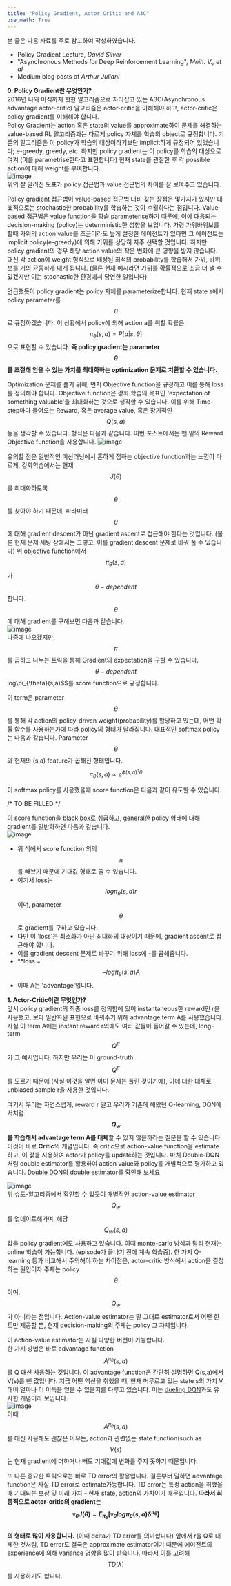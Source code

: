 ```yaml
---
title: "Policy Gradient, Actor Critic and A3C"
use_math: True
---
```


본 글은 다음 자료를 주로 참고하여 작성하였습니다.  
- Policy Gradient Lecture, *David Silver*
- "Asynchronous Methods for Deep Reinforcement Learning", *Mnih. V., et al*
- Medium blog posts of *Arthur Juliani*  

**0. Policy Gradient란 무엇인가?**  
2016년 나와 아직까지 핫한 알고리즘으로 자리잡고 있는 A3C(Asynchronous advantage actor-critic) 알고리즘은 actor-critic을 이해해야 하고, 
actor-critic은 policy gradient를 이해해야 합니다.  
Policy Gradient는 action 혹은 state의 value를 approximate하여 문제를 해결하는 value-based RL 알고리즘과는 다르게 policy 자체를 학습의 object로 규정합니다. 
기존의 알고리즘은 이 policy가 학습의 대상이라기보단 implicit하게 규정되어 있었습니다; e-greedy, greedy, etc. 하지만 policy gradient는 이 policy를
 학습의 대상으로 여겨 (이를 parametrise한다고 표현합니다) 현재 state를 관찰한 후 각 possible action에 대해 weight를 부여합니다.  
 ![image](https://user-images.githubusercontent.com/46081019/51182246-e1cd2580-1910-11e9-992c-5028cc951f86.png)  
위의 잘 알려진 도표가 policy 접근법과 value 접근법의 차이를 잘 보여주고 있습니다.  
   
Policy gradient 접근법이 value-based 접근법 대비 갖는 장점은 몇가지가 있지만 대표적으로는 stochastic한 probability를 학습하는 것이 수월하다는 점입니다. 
Value-based 접근법은 value function을 학습 parameterise하기 때문에, 이에 대응되는 decision-making (policy)는 deterministic한 성향을 보입니다. 
가령 가위바위보를 할때 가위의 action value를 조금이라도 높게 설정한 에이전트가 있다면 그 에이전트는 implicit policy(e-greedy)에 의해 가위를 상당히 자주 선택할 것입니다. 
하지만 policy gradient의 경우 해당 action value의 작은 변화에 큰 영향을 받지 않습니다. 대신 각 action에 weight 형식으로 배정된 최적의 probability를 학습해서 
가위, 바위, 보를 거의 균등하게 내게 됩니다. (물론 현재 예시라면 가위를 확률적으로 조금 더 낼 수 있겠지만 이는 stochastic한 환경에서 당연한 일입니다)   

언급했듯이 policy gradient는 policy 자체를 parameterize합니다. 현재 state s에서 policy parameter를 $$\theta$$로 규정하겠습니다. 
이 상황에서 policy에 의해 action a를 취할 확률은 $$\pi_{\theta}(s,a) = P[a|s,\theta]$$으로 표현할 수 있습니다. 
**즉 policy gradient는 parameter $$\theta$$를 조절해 얻을 수 있는 가치를 최대화하는 optimization 문제로 치환할 수 있습니다.**  

Optimization 문제를 풀기 위해, 먼저 Objective function을 규정하고 이를 통해 loss를 정의해야 합니다. 
Objective function은 강화 학습의 목표인 'expectation of something valuable'을 최대화하는 것으로 생각할 수 있습니다. 
이를 위해 Time-step마다 들어오는 Reward, 혹은 average value, 혹은 장기적인 $$Q(s,a)$$ 등을 생각할 수 있습니다. 형식은 다음과 같습니다. 
이번 포스트에서는 맨 밑의 Reward Objective function을 사용합니다.
![image](https://user-images.githubusercontent.com/46081019/51182956-2ce83800-1913-11e9-997d-0f720435359b.png)  

유의할 점은 일반적인 머신러닝에서 흔하게 접하는 objective function과는 느낌이 다르게, 강화학습에서는 현재 $$J(\theta)$$를 최대화하도록 $$\theta$$를 
찾아야 하기 때문에, 파라미터 $$\theta$$에 대해 gradient descent가 아닌 gradient ascent로 접근해야 한다는 것입니다. 
(물론 현재 문제 세팅 상에서는 그렇고, 이를 gradient descent 문제로 바꿔 풀 수 있습니다) 
위 objective function에서 $$\pi_{\theta}(s,a)$$가 $$\theta-dependent$$합니다. $$\theta$$에 대해 gradient를 구해보면 다음과 같습니다.  
![image](https://user-images.githubusercontent.com/46081019/51184149-c9600980-1916-11e9-8705-0ba9385881b0.png)   
나중에 나오겠지만, $$\pi$$를 곱하고 나누는 트릭을 통해 Gradient의 expectation을 구할 수 있습니다. $$\theta-dependent%%한 $$log\pi_{\theta}(s,a)$$를 score function으로 규정합니다. 
  
이 term은 parameter $$\theta$$를 통해 각 action의 policy-driven weight(probability)를 할당하고 있는데, 어떤 확률 함수를 사용하는가에 따라 policy의 형태가 달라집니다. 
대표적인 softmax policy는 다음과 같습니다. Parameter $$\theta$$와 현재의 (s,a) feature가 곱해진 형태입니다.
$$\pi_{\theta}(s,a) \propto e^{\phi(s,a)^{\intercal}\theta}$$   
  
이 softmax policy를 사용했을때 score function은 다음과 같이 유도할 수 있습니다.  
  
/* TO BE FILLED */  
  
이 score function을 black box로 취급하고, general한 policy 형태에 대해 gradient를 일반화하면 다음과 같습니다.  
![image](https://user-images.githubusercontent.com/46081019/51185128-a71bbb00-1919-11e9-84fb-99888610e3ee.png)  
- 위 식에서 score function 외의 $$\pi$$를 빼놨기 때문에 기대값 형태로 쓸 수 있습니다.
- 여기서 loss는 $$log{\pi}_{\theta}(s,a)r$$이며, parameter $$\theta$$로 gradient를 구하고 있습니다.
- 다만 이 'loss'는 최소화가 아닌 최대화의 대상이기 때문에, gradient ascent로 접근해야 합니다.
- 이를 gradient descent 문제로 바꾸기 위해 loss에 -를 곱해줍니다.  
- **loss = $$-log{\pi}_{\theta}(s,a)A$$
- 이때 A는 'advantage'입니다.
  
**1. Actor-Critic이란 무엇인가?**  
앞서 policy gradient의 최종 loss를 정의함에 있어 instantaneous한 reward인 r을 사용했고, 보다 일반화된 표현으로 바꿔주기 위해 advantage term A를 사용했습니다. 사실 이 term A에는 instant reward r외에도 여러 값들이 들어갈 수 있는데, long-term $$Q^{\pi}$$가 그 예시입니다. 하지만 우리는 이 ground-truth $$Q^{\pi}$$를 모르기 때문에 (사실 이것을 알면 이미 문제는 풀린 것이기에), 이에 대한 대체로 unbiased sample r을 사용한 것입니다.  
  
여기서 우리는 자연스럽게, reward r 말고 우리가 기존에 해왔던 Q-learning, DQN에서처럼 **$$Q_w$$를 학습해서 advantage term A를 대체**할 수 있지 않을까라는 질문을 할 수 있습니다. 이것이 바로 **Critic**의 개념입니다. 즉 critic으로 action-value function을 estimate하고, 이 값을 사용하여 actor가 policy를 update하는 것입니다. 마치 Double-DQN처럼 double estimator를 활용하여 action value와 policy를 개별적으로 평가하고 있습니다. [Double DQN의 double estimator를 확인해 보세요](https://parkgeonyeong.github.io/Double-DQN%EC%9D%98-%EC%9D%B4%EB%A1%A0%EC%A0%81-%EC%9B%90%EB%A6%AC/)  
   
![image](https://user-images.githubusercontent.com/46081019/51327647-21347700-1ab5-11e9-8e16-8cb8d764f79f.png)   
위 슈도-알고리즘에서 확인할 수 있듯이 개별적인 action-value estimator $$Q_w$$를 업데이트해가며, 해당 $$Q_W(s,a)$$값을 policy gradient에도 사용하고 있습니다. 이때 monte-carlo 방식과 달리 현재는 online 학습이 가능합니다. (episode가 끝나기 전에 계속 학습중). 한 가지 Q-learning 등과 비교해서 주의해야 하는 차이점은, actor-critic 방식에서 action을 결정하는 원인이자 주체는 policy $$\theta$$이며, $$Q_w$$가 아니라는 점입니다. Action-value estimator는 말 그대로 estimator로서 어떤 힌트만 제공할 뿐, 현재 decision-making의 주체는 policy 그 자체입니다.  
  
이 action-value estimator는 사실 다양한 버전이 가능합니다.    
한 가지 방법은 바로 advantage function $$A^{\pi_{\theta}}(s,a)$$를 Q 대신 사용하는 것입니다. 이 advantage function은 간단히 설명하면 Q(s,a)에서 V(s)를 뺀 값입니다. 지금 어떤 액션을 취했을 때, 현재 머무르고 있는 state s의 가치 V 대비 얼마나 더 이득을 얻을 수 있을지를 다루고 있습니다. 이는 [dueling DQN](https://arxiv.org/abs/1511.06581)과도 유사한 개념이라 보입니다.  
![image](https://user-images.githubusercontent.com/46081019/51328659-39a59100-1ab7-11e9-8da2-d11223708cee.png)   
이때 $$A^{\pi_{\theta}}(s,a)$$를 대신 사용해도 괜찮은 이유는, action과 관련없는 state function(such as $$V(s)$$는 현재 gradient에 더하거나 빼도 기대값에 변화를 주지 못하기 때문입니다.  
  
또 다른 중요한 트릭으로는 바로 TD error의 활용입니다. 결론부터 말하면 advantage function은 사실 TD error로 estimate가능합니다. TD error는 특정 action을 취했을때 기대되는 보상 및 미래 가치 - 현재 state, action의 가치이기 때문입니다. **따라서 최종적으로 actor-critic의 gradient는  
$$
\triangledown_{\theta}J(\theta) = E_{\pi_{\theta}} [\triangledown_{\theta}log{\pi_{\theta}}(s,a)\delta^{\pi_{\theta}}]
$$  
의 형태로 많이 사용합니다.** (이때 delta가 TD error를 의미합니다)  앞에서 r을 Q로 대체한 것처럼, TD error도 결국은 approximate estimator이기 때문에 에이전트의 experience에 의해 variance 영향을 많이 받습니다. 따라서 이를 고려해 $$TD(\lambda)$$를 사용하기도 합니다.
